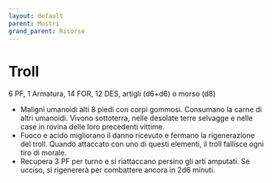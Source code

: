 ```yaml
---
layout: default
parent: Mostri
grand_parent: Risorse
---
```


# Troll

6 PF, 1 Armatura, 14 FOR, 12 DES, artigli (d6+d6) o morso (d8)

- Maligni umanoidi alti 8 piedi con corpi gommosi. Consumano la carne di altri umanoidi. Vivono sottoterra, nelle desolate terre selvagge e nelle case in rovina delle loro precedenti vittime.
- Fuoco e acido migliorano il danno ricevuto e fermano la rigenerazione del troll. Quando attaccato con uno di questi elementi, il troll fallisce ogni tiro di morale.
- Recupera 3 PF per turno e si riattaccano persino gli arti amputati. Se ucciso, si rigenererà per combattere ancora in 2d6 minuti.
